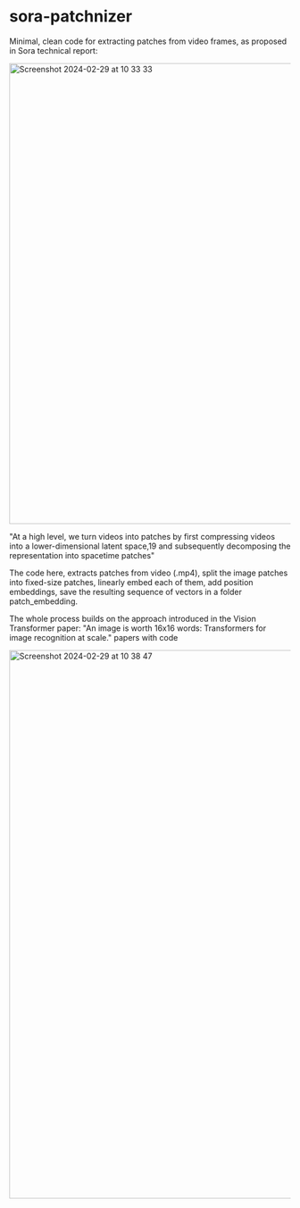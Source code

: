 # sora-patchnizer

Minimal, clean code for extracting patches from video frames, as proposed in Sora technical report:

<img width="825" alt="Screenshot 2024-02-29 at 10 33 33" src="https://github.com/Jaykef/sora-patchnizer/assets/11355002/1aa23e7a-56ed-4e31-af4f-79e969734b0d">

"At a high level, we turn videos into patches by first compressing videos into a lower-dimensional latent space,19 and subsequently decomposing the representation into spacetime patches"

The code here, extracts patches from video (.mp4), split the image patches into fixed-size patches, linearly embed each of them, add position embeddings, save the resulting sequence of vectors in a folder patch_embedding.

The whole process builds on the approach introduced in the Vision Transformer paper: "An image is worth 16x16 words: Transformers for image recognition at scale." papers with code

<img width="982" alt="Screenshot 2024-02-29 at 10 38 47" src="https://github.com/Jaykef/sora-patchnizer/assets/11355002/61f5a5a3-9cee-45c3-8a7f-6fc3598e9623">
